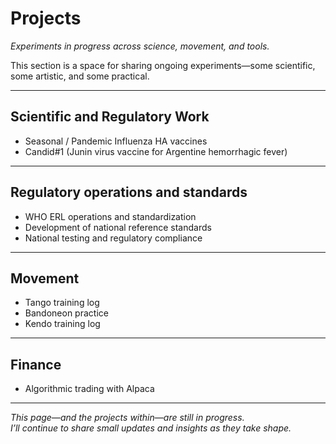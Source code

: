 # Projects

*Experiments in progress across science, movement, and tools.*

This section is a space for sharing ongoing experiments—some scientific, some artistic, and some practical.  

---

## Scientific and Regulatory Work
- Seasonal / Pandemic Influenza HA vaccines 
- Candid#1 (Junin virus vaccine for Argentine hemorrhagic fever)

---

## Regulatory operations and standards
- WHO ERL operations and standardization  
- Development of national reference standards  
- National testing and regulatory compliance

---

## Movement

- Tango training log
- Bandoneon practice  
- Kendo training log

---

## Finance

- Algorithmic trading with Alpaca

---

*This page—and the projects within—are still in progress.  
I’ll continue to share small updates and insights as they take shape.*
